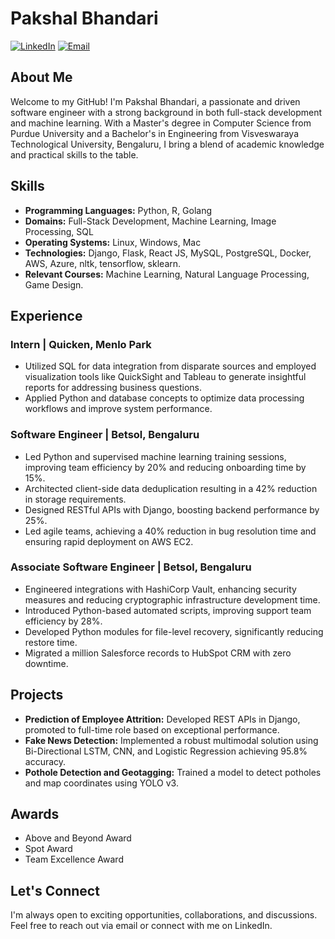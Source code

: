 # Pakshal Bhandari

[![LinkedIn](https://img.shields.io/badge/LinkedIn-Pakshal%20Bhandari-blue)](https://www.linkedin.com/in/pakshal-bhandari/)
[![Email](https://img.shields.io/badge/Email-pakshal.bhandari%40gmail.com-red)](mailto:pakshal.bhandari@gmail.com)

## About Me
Welcome to my GitHub! I'm Pakshal Bhandari, a passionate and driven software engineer with a strong background in both full-stack development and machine learning. With a Master's degree in Computer Science from Purdue University and a Bachelor's in Engineering from Visveswaraya Technological University, Bengaluru, I bring a blend of academic knowledge and practical skills to the table.

## Skills
- **Programming Languages:** Python, R, Golang
- **Domains:** Full-Stack Development, Machine Learning, Image Processing, SQL
- **Operating Systems:** Linux, Windows, Mac
- **Technologies:** Django, Flask, React JS, MySQL, PostgreSQL, Docker, AWS, Azure, nltk, tensorflow, sklearn.
- **Relevant Courses:** Machine Learning, Natural Language Processing, Game Design.

## Experience
### Intern | Quicken, Menlo Park
- Utilized SQL for data integration from disparate sources and employed visualization tools like QuickSight and
  Tableau to generate insightful reports for addressing business questions.
- Applied Python and database concepts to optimize data processing workflows and improve system
  performance.
  
### Software Engineer | Betsol, Bengaluru
- Led Python and supervised machine learning training sessions, improving team efficiency by 20% and reducing onboarding time by 15%.
- Architected client-side data deduplication resulting in a 42% reduction in storage requirements.
- Designed RESTful APIs with Django, boosting backend performance by 25%.
- Led agile teams, achieving a 40% reduction in bug resolution time and ensuring rapid deployment on AWS EC2.

### Associate Software Engineer | Betsol, Bengaluru
- Engineered integrations with HashiCorp Vault, enhancing security measures and reducing cryptographic infrastructure development time.
- Introduced Python-based automated scripts, improving support team efficiency by 28%.
- Developed Python modules for file-level recovery, significantly reducing restore time.
- Migrated a million Salesforce records to HubSpot CRM with zero downtime.

## Projects
- **Prediction of Employee Attrition:** Developed REST APIs in Django, promoted to full-time role based on exceptional performance.
- **Fake News Detection:** Implemented a robust multimodal solution using Bi-Directional LSTM, CNN, and Logistic Regression achieving 95.8% accuracy.
- **Pothole Detection and Geotagging:** Trained a model to detect potholes and map coordinates using YOLO v3.

## Awards
- Above and Beyond Award
- Spot Award
- Team Excellence Award

## Let's Connect
I'm always open to exciting opportunities, collaborations, and discussions. Feel free to reach out via email or connect with me on LinkedIn.
